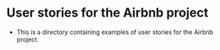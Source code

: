 # User stories for the Airbnb project

- This is a directory containing examples of user stories for the Airbnb project.